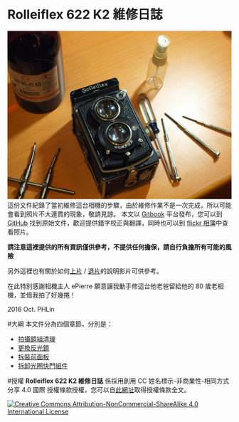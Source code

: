 # Rolleiflex 622 K2 維修日誌

![Rolleiflex](../images/P1090459.JPG)
這份文件紀錄了當初維修這台相機的步驟，由於維修作業不是一次完成，所以可能會看到照片不大連貫的現象，敬請見諒。
本文以 [Gitbook](https://cypresslin.gitbooks.io/rolleiflex-622-repair/content/) 平台發布，您可以到 [GitHub](https://github.com/Cypresslin/book-repair-rolleiflex622) 找到原始文件，歡迎提供錯字校正與翻譯，同時也可以到 [flickr 相簿](https://www.flickr.com/photos/57342563@N00/albums/72157672119064724)中查看照片。

**請注意這裡提供的所有資訊僅供參考，不提供任何擔保，請自行負擔所有可能的風險**

另外這裡也有關於如何[上片](https://youtu.be/vM9XcC0Qwdc) / [退片](https://youtu.be/Zn-e0FLdRuc)的說明影片可供參考。

在此特別感謝相機主人 ePierre 願意讓我動手修這台他老爸留給他的 80 歲老相機，並借我拍了好幾捲！

2016 Oct. PHLin

#大綱
本文件分為四個章節，分別是：
* [拍攝鏡組清理](lens_cleaning.md)
* [更換反光鏡](mirror_replacement.md)
* [拆裝前面板](front_plate.md)
* [拆卸光圈快門組件](disassemble_compur.md)

#授權
**Rolleiflex 622 K2 維修日誌** 係採用創用 CC 姓名標示-非商業性-相同方式分享 4.0 國際 授權條款授權，您可以自[此網址](http://creativecommons.org/licenses/by-nc-sa/4.0/)取得授權條款全文。

[![Creative Commons Attribution-NonCommercial-ShareAlike 4.0 International License](https://i.creativecommons.org/l/by-nc-sa/4.0/88x31.png)](http://creativecommons.org/licenses/by-nc-sa/4.0/)